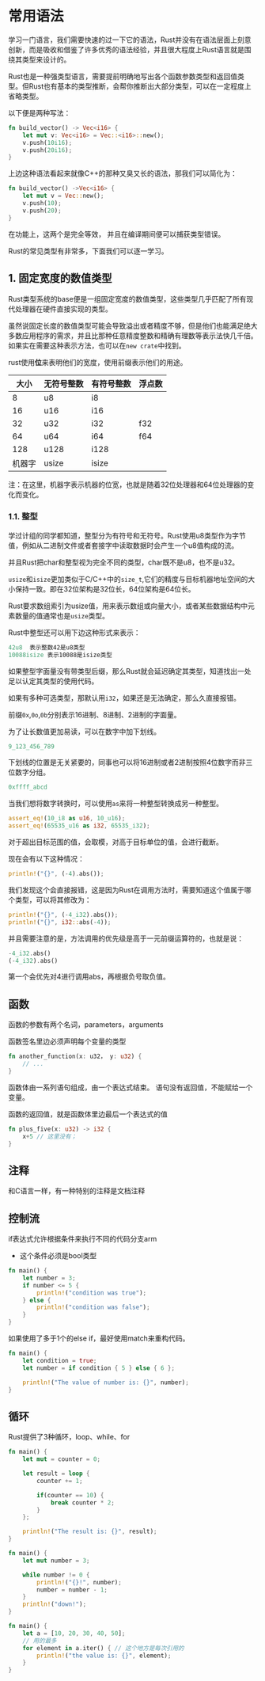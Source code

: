 # 常用语法
学习一门语言，我们需要快速的过一下它的语法，Rust并没有在语法层面上刻意创新，而是吸收和借鉴了许多优秀的语法经验，并且很大程度上Rust语言就是围绕其类型来设计的。

Rust也是一种强类型语言，需要提前明确地写出各个函数参数类型和返回值类型。但Rust也有基本的类型推断，会帮你推断出大部分类型，可以在一定程度上省略类型。

以下便是两种写法：
```rust
fn build_vector() -> Vec<i16> {
    let mut v: Vec<i16> = Vec::<i16>::new();
    v.push(10i16);
    v.push(20i16);
}

```

上边这种语法看起来就像C++的那种又臭又长的语法，那我们可以简化为：
```rust
fn build_vector() ->Vec<i16> {
    let mut v = Vec::new();
    v.push(10);
    v.push(20);
}
```

在功能上，这两个是完全等效， 并且在编译期间便可以捕获类型错误。

Rust的常见类型有非常多，下面我们可以逐一学习。

## 1. 固定宽度的数值类型
Rust类型系统的base便是一组固定宽度的数值类型，这些类型几乎匹配了所有现代处理器在硬件直接实现的类型。

虽然说固定长度的数值类型可能会导致溢出或者精度不够，但是他们也能满足绝大多数应用程序的需求，并且比那种任意精度整数和精确有理数等表示法快几千倍。如果实在需要这种表示方法，也可以在`new crate`中找到。

rust使用**位**来表明他们的宽度，使用前缀表示他们的用途。

|大小|无符号整数|有符号整数|浮点数
|----|----|----|----|
|8|u8|i8| |
|16|u16|i16| |
|32|u32|i32|f32|
|64|u64|i64|f64|
|128|u128|i128| |
|机器字|usize|isize| |

注：在这里，机器字表示机器的位宽，也就是随着32位处理器和64位处理器的变化而变化。

### 1.1. 整型
学过计组的同学都知道，整型分为有符号和无符号。Rust使用u8类型作为字节值，例如从二进制文件或者套接字中读取数据时会产生一个u8值构成的流。

并且Rust把char和整型视为完全不同的类型，char既不是u8，也不是u32。

`usize`和`isize`更加类似于C/C++中的`size_t`,它们的精度与目标机器地址空间的大小保持一致。即在32位架构是32位长，64位架构是64位长。

Rust要求数组索引为usize值，用来表示数组或向量大小，或者某些数据结构中元素数量的值通常也是`usize`类型。

Rust中整型还可以用下边这种形式来表示：
```rust
42u8  表示整数42是u8类型
10088isize 表示10088是isize类型
```
如果整型字面量没有带类型后缀，那么Rust就会延迟确定其类型，知道找出一处足以认定其类型的使用代码。

如果有多种可选类型，那默认用`i32`，如果还是无法确定，那么久直接报错。

前缀`0x`,`0o`,`0b`分别表示16进制、8进制、2进制的字面量。

为了让长数值更加易读，可以在数字中加下划线。
```rust
9_123_456_789
```
下划线的位置是无关紧要的，同事也可以将16进制或者2进制按照4位数字而非三位数字分组。
```rust
0xffff_abcd
```

当我们想将数字转换时，可以使用`as`来将一种整型转换成另一种整型。
```rust
assert_eq!(10_i8 as u16, 10_u16);
assert_eq!(65535_u16 as i32, 65535_i32);

```

对于超出目标范围的值，会取模，对高于目标单位的值，会进行截断。

现在会有以下这种情况：
```rust
println!("{}", (-4).abs());

```

我们发现这个会直接报错，这是因为Rust在调用方法时，需要知道这个值属于哪个类型，可以将其修改为：
```rust
println!("{}", (-4_i32).abs());
println!("{}", i32::abs(-4));
```
并且需要注意的是，方法调用的优先级是高于一元前缀运算符的，也就是说：
```rust
-4_i32.abs()
(-4_i32).abs()
```
第一个会优先对4进行调用abs，再根据负号取负值。



## 函数
函数的参数有两个名词，parameters，arguments

函数签名里边必须声明每个变量的类型

```rust
fn another_function(x: u32， y: u32) {
    // ...
}
```

函数体由一系列语句组成，由一个表达式结束。
语句没有返回值，不能赋给一个变量。


函数的返回值，就是函数体里边最后一个表达式的值

```rust
fn plus_five(x: u32) -> i32 {
    x+5 // 这里没有；
}
```

## 注释
和C语言一样，有一种特别的注释是文档注释

## 控制流
if表达式允许根据条件来执行不同的代码分支arm
- 这个条件必须是bool类型 
```rust
fn main() {
    let number = 3;
    if number <= 5 {
        println!("condition was true");
    } else {
        println!("condition was false");
    }
}
```

如果使用了多于1个的else if，最好使用match来重构代码。
```rust
fn main() {
    let condition = true;
    let number = if condition { 5 } else { 6 };

    println!("The value of number is: {}", number);
}
```

## 循环
Rust提供了3种循环，loop、while、for
```rust
fn main() {
    let mut = counter = 0;

    let result = loop {
        counter += 1;

        if(counter == 10) {
            break counter * 2;
        }
    };

    println!("The result is: {}", result);
}
```

```rust
fn main() {
    let mut number = 3;

    while number != 0 {
        println!("{}!", number);
        number = number - 1;
    }
    println!("down!");
}
```

```rust
fn main() {
    let a = [10, 20, 30, 40, 50];
    // 用的最多
    for element in a.iter() { // 这个地方是每次引用的
        println!("the value is: {}", element);
    }
}
```

